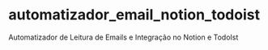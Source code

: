 # automatizador_email_notion_todoist
Automatizador de Leitura de Emails e Integração no Notion e TodoIst
